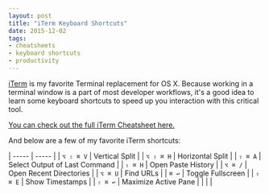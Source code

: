 ```yaml
---
layout: post
title: "iTerm Keyboard Shortcuts"
date: 2015-12-02
tags:
- cheatsheets
- keyboard shortcuts
- productivity
---
```


[iTerm](https://www.iterm2.com/) is my favorite Terminal replacement for OS X. Because working in a terminal window is a part of most developer workflows, it's a good idea to learn some keyboard shortcuts to speed up you interaction with this critical tool.

[You can check out the full iTerm Cheatsheet here.](http://ursooperduper.github.io/cheatsheets/google-docs/)

And below are a few of my favorite iTerm shortcuts:

| ----- | ----- |
| ```⌥ ⇧ ⌘ V``` | Vertical Split |
| ```⌥ ⇧ ⌘ H``` |	Horizontal Split |
| ```⇧ ⌘ A``` |	Select Output of Last Command |
| ```⇧ ⌘ H``` |	Open Paste History |
| ```⌥ ⌘ /``` |	Open Recent Directories |
| ```⌥ ⌘ U``` |	Find URLs |
| ```⌘ ↩```	| Toggle Fullscreen |
| ```⇧ ⌘ E``` |	Show Timestamps |
| ```⇧ ⌘ ↩``` |	Maximize Active Pane |
|  |  |
